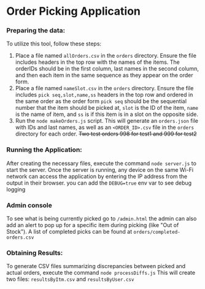 # Order Picking Application

### Preparing the data:
To utilize this tool, follow these steps:

1. Place a file named `allOrders.csv` in the `orders` directory.
Ensure the file includes headers in the top row with the names of the items. The orderIDs should be in the first column, last names in the second column, and then each item in the same sequence as they appear on the order form.
2. Place a file named `nameSlot.csv` in the `orders` directory.
Ensure the file includes `pick seq,slot,name,ss` headers in the top row and ordered in the same order as the order form `pick seq` should be the sequential number that the item should be picked at, `slot` is the ID of the item, `name` is the name of item, and `ss` is if this item is in a slot on the opposite side.
3. Run the `node makeOrders.js` script. This will generate an `orders.json` file with IDs and last names, as well as an `<ORDER_ID>.csv` file in the `orders` directory for each order. <del>Two test orders 998 for test1 and 999 for test2</del>
### Running the Application:
After creating the necessary files, execute the command `node server.js` to start the server. Once the server is running, any device on the same Wi-Fi network can access the application by entering the IP address from the output in their browser. you can add the `DEBUG=true` env var to see debug logging
### Admin console
To see what is being currently picked go to `/admin.html` the admin can also add an alert to pop up for a specific item during picking (like "Out of Stock"). A list of completed picks can be found at `orders/completed-orders.csv`
### Obtaining Results:
To generate CSV files summarizing discrepancies between picked and actual orders, execute the command `node processDiffs.js` This will create two files: `resultsByItm.csv` and `resultsByUser.csv`
